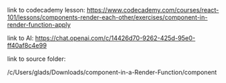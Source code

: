 link to codecademy lesson:
https://www.codecademy.com/courses/react-101/lessons/components-render-each-other/exercises/component-in-render-function-apply

link to AI:
https://chat.openai.com/c/14426d70-9262-425d-95e0-ff40af8c4e99

link to source folder:

/c/Users/glads/Downloads/component-in-a-Render-Function/component
